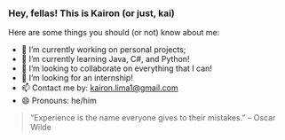 ### Hey, fellas! This is Kairon (or just, kai)

Here are some things you should (or not) know about me:

- 🔭 I’m currently working on personal projects;
- 🌱 I’m currently learning Java, C#, and Python!
- 👯 I’m looking to collaborate on everything that I can!
- 🤔 I’m looking for an internship!
- 📫 Contact me by: kairon.lima1@gmail.com
- 😄 Pronouns: he/him

> “Experience is the name everyone gives to their mistakes.” – Oscar Wilde
